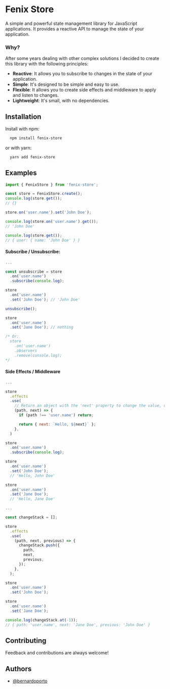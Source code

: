 # Fenix Store

A simple and powerful state management library for JavaScript applications. It provides a reactive API to manage the state of your application.

### Why?

After some years dealing with other complex solutions I decided to create this library with the following principles:

- **Reactive**: It allows you to subscribe to changes in the state of your application.
- **Simple**: It's designed to be simple and easy to use.
- **Flexible**: It allows you to create side effects and middleware to apply and listen to changes.
- **Lightweight**: It's small, with no dependencies.

## Installation

Install with npm:

```bash
  npm install fenix-store
```

or with yarn:

```bash
  yarn add fenix-store
```

## Examples

```javascript
import { FenixStore } from 'fenix-store';

const store = FenixStore.create();
console.log(store.get());
// {}

store.on('user.name').set('John Doe');

console.log(store.on('user.name').get());
// 'John Doe'

console.log(store.get());
// { user: { name: 'John Doe' } }
```

#### Subscribe / Unsubscribe:

```javascript
...

const unsubscribe = store
  .on('user.name')
  .subscribe(console.log);

store
  .on('user.name')
  .set('John Doe'); // 'John Doe'

unsubscribe();

store
  .on('user.name')
  .set('Jane Doe'); // nothing

/* Or:
  store
    .on('user.name')
    .observers
    .remove(console.log);
*/
```

#### Side Effects / Middleware

```javascript
...

store
  .effects
  .use(
    // Return an object with the 'next' property to change the value, otherwise no changes will be applied.
    (path, next) => {
      if (path !== 'user.name') return;

      return { next: `Hello, ${next}` };
    },
  )

store
  .on('user.name')
  .subscribe(console.log);

store
  .on('user.name')
  .set('John Doe');
  // 'Hello, John Doe'

store
  .on('user.name')
  .set('Jane Doe');
  // 'Hello, Jane Doe'
```

```javascript
...

const changeStack = [];

store
  .effects
  .use(
    (path, next, previous) => {
      changeStack.push({
        path,
        next,
        previous,
      });
    },
  );

store
  .on('user.name')
  .set('John Doe');

store
  .on('user.name')
  .set('Jane Doe');

console.log(changeStack.at(-1));
// { path: 'user.name', next: 'Jane Doe', previous: 'John Doe' }
```

## Contributing

Feedback and contributions are always welcome!

## Authors

- [@bernardoporto](https://www.github.com/bernaporto)
